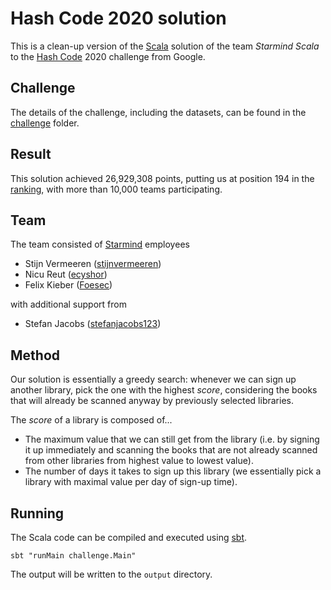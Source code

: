 # Hash Code 2020 solution

This is a clean-up version of the [Scala](https://www.scala-lang.org/) solution of the team _Starmind Scala_ to the [Hash Code](https://codingcompetitions.withgoogle.com/hashcode) 2020 challenge from Google.

## Challenge

The details of the challenge, including the datasets, can be found in the [challenge](./challenge) folder.

## Result

This solution achieved 26,929,308 points, putting us at position 194 in the [ranking](https://codingcompetitions.withgoogle.com/hashcode/archive/2020), with more than 10,000 teams participating.

## Team

The team consisted of [Starmind](https://www.starmind.ai/) employees

- Stijn Vermeeren ([stijnvermeeren](https://github.com/stijnvermeeren/))
- Nicu Reut ([ecyshor](https://github.com/ecyshor/))
- Felix Kieber ([Foesec](https://github.com/Foesec/))

with additional support from

- Stefan Jacobs ([stefanjacobs123](https://github.com/stefanjacobs123/))

## Method

Our solution is essentially a greedy search: whenever we can sign up another library, pick the one with the highest _score_, considering the books that will already be scanned anyway by previously selected libraries.

The _score_ of a library is composed of...

- The maximum value that we can still get from the library (i.e. by signing it up immediately and scanning the books that are not already scanned from other libraries from highest value to lowest value).
- The number of days it takes to sign up this library (we essentially pick a library with maximal value per day of sign-up time).

## Running

The Scala code can be compiled and executed using [sbt](https://www.scala-sbt.org/).

```
sbt "runMain challenge.Main"
```

The output will be written to the `output` directory.
